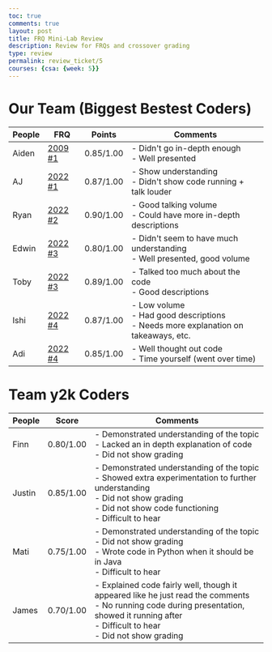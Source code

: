 ```yaml
---
toc: true
comments: true
layout: post
title: FRQ Mini-Lab Review
description: Review for FRQs and crossover grading
type: review
permalink: review_ticket/5
courses: {csa: {week: 5}}
---
```

# Our Team (Biggest Bestest Coders)

|People|FRQ|Points|Comments|
|-|-|-|-|
|Aiden|[2009 #1]({{site.baseurl}}/notebook/2023/09/15/2009_FRQ_IPYNB_2_.html)|0.85/1.00|- Didn't go in-depth enough<br>- Well presented|
|AJ|[2022 #1]({{site.baseurl}}/notebook/2023/09/12/2022FRQ_IPYNB_2_.html)|0.87/1.00|- Show understanding<br>- Didn't show code running + talk louder|
|Ryan|[2022 #2](https://ryanrob327.github.io/CSA/2023/09/14/FRQ_IPYNB_2_.html)|0.90/1.00|- Good talking volume<br>- Could have more in-depth descriptions|
|Edwin|[2022 #3](https://edwinkuttappi.github.io/CSABlog//2023/09/12/FRQ2022-3_IPYNB_2_.html)|0.80/1.00|- Didn't seem to have much understanding<br>- Well presented, good volume|
|Toby|[2022 #3](https://toby-leeder.github.io/CSABlog//2023/09/19/FRQ-03-_IPYNB_2_.html)|0.89/1.00|- Talked too much about the code<br>- Good descriptions|
|Ishi|[2022 #4](https://github.com/Ishi-Singh/AP-CSA/blob/main/_notebooks/2023-09-20-frq1.ipynb)|0.87/1.00|- Low volume<br>- Had good descriptions<br>- Needs more explanation on takeaways, etc.|
|Adi|[2022 #4]({{site.baseurl}}/2023/09/18/sample-frq1_IPYNB_2_.html)|0.85/1.00|- Well thought out code<br>- Time yourself (went over time)|

# Team y2k Coders

|People|Score|Comments|
|-|-|-|
|Finn|0.80/1.00|- Demonstrated understanding of the topic <br> - Lacked an in depth explanation of code <br> - Did not show grading|
|Justin|0.85/1.00|- Demonstrated understanding of the topic <br> - Showed extra experimentation to further understanding <br> - Did not show grading <br> - Did not show code functioning <br> - Difficult to hear|
|Mati|0.75/1.00|- Demonstrated understanding of the topic <br> - Did not show grading <br> - Wrote code in Python when it should be in Java <br> - Difficult to hear|
|James|0.70/1.00|- Explained code fairly well, though it appeared like he just read the comments <br> - No running code during presentation, showed it running after <br> - Difficult to hear <br> - Did not show grading|